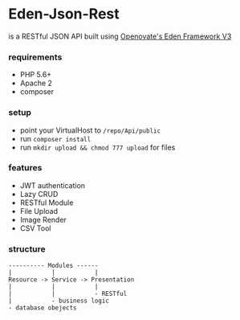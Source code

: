 # Eden-Json-Rest
is a RESTful JSON API built using [Openovate's Eden Framework V3](https://github.com/Openovate/Framework)

### requirements
- PHP 5.6+
- Apache 2
- composer

### setup
- point your VirtualHost to `/repo/Api/public`
- run `composer install`
- run `mkdir upload && chmod 777 upload` for files

### features
- JWT authentication
- Lazy CRUD
- RESTful Module
- File Upload
- Image Render
- CSV Tool

### structure

	---------- Modules ------
	|			|			|
	Resource -> Service -> Presentation
	|			|			|
	|			|			- RESTful
	|			- business logic
	- database obejects